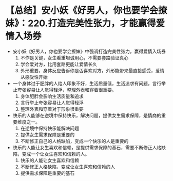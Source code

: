 # 【总结】安小妖《好男人，你也要学会撩妹》：220.打造完美性张力，才能赢得爱情入场券

-   安小妖《好男人，你也要学会撩妹》中强调打造完美性张力，赢得爱情入场券
    1.  不作是关键，女生看重坦诚用心，不需要套路验证真心
    2.  学会爱对方，比用套路更能让爱情长久
    3.  外形重要，身体反应告诉你是否喜欢对方，外形能带来最直接感受，爱情从感受性开始
-   一个身体过于肥胖的人给人印象不好，生活质量低，生活追求有问题，言行举止夸张容易让人觉得轻浮，整理外表和穿着很重要。
    1.  身体肥胖会影响生活质量和追求
    2.  言行举止夸张容易让人觉得轻浮
    3.  整理外表和穿着对于形象很重要
-   快乐的人能够在逆境中保持快乐，解决问题，提供女生需求保障，是情商的重要维度之一。
    1.  在逆境中保持快乐能解决问题
    2.  提供女生需求保障是重要的
    3.  不断修正自己的人格缺陷，变成一个快乐的人是重要的
-   快乐的人能让女生喜欢和信赖，是提供需求保障的基石，需要不断修正人格缺陷，变成一个让女生喜欢和信赖的人。
    1.  快乐的人能让女生喜欢和信赖
    2.  不断修正人格缺陷，变成让女生喜欢和信赖的人
    3.  提供需求保障是重要的基石